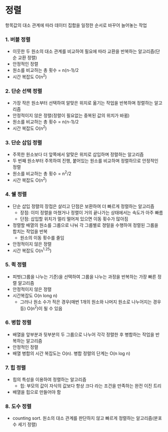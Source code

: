 # 정렬
항목값의 대소 관계에 따라 데이터 집합을 일정한 순서로 바꾸어 늘어놓는 작업

### 1. 버블 정렬
- 이웃한 두 원소의 대소 관계를 비교하여 필요에 따라 교환을 반복하는 알고리즘(단순 교환 정렬)
- 안정적인 정렬
- 원소를 비교하는 총 횟수 = n(n-1)/2
- 시간 복잡도 O(n<sup>2</sup>)

### 2. 단순 선택 정렬
- 가장 작은 원소부터 선택하여 알맞은 위치로 옮기는 작업을 반복하며 정렬하는 알고리즘
- 안정적이지 않은 정렬(정렬이 필요없는 중복된 값의 위치가 바뀜)
- 원소를 비교하는 총 횟수 = n(n-1)/2
- 시간 복잡도 O(n<sup>2</sup>)

### 3. 단순 삽입 정렬
- 주목한 원소보다 더 앞쪽에서 알맞은 위치로 삽입하며 정렬하는 알고리즘
- 두 번째 원소부터 주목하여 진행, 붙어있는 원소를 비교하며 정렬하므로 안정적인 정렬
- 원소를 비교하는 총 횟수 = n<sup>2</sup>/2
- 시간 복잡도 O(n<sup>2</sup>)

### 4. 쉘 정렬
- 단순 삽입 정렬의 장접은 살리고 단점은 보환하여 더 빠르게 정렬하는 알고리즘
    - 장점: 이미 정렬을 마쳤거나 정렬이 거의 끝나가는 상태에서는 속도가 아주 빠름
    - 단점: 삽입할 위치가 멀리 떨어져 있으면 이동 횟수가 많아짐
- 정렬할 배열의 원소를 그룹으로 나눠 각 그룹별로 졍럴을 수행하여 정렬된 그룹을 합치는 작업을 반복
    - 원소의 이동 횟수를 줄임
- 안정적이지 않은 정렬
- 시간 복잡도 O(n<sup>1.25</sup>)

### 5. 퀵 정렬
- 피벗(그룹을 나누는 기준)을 선택하여 그룹을 나누는 과정을 반복하는 가장 빠른 정렬 알고리즘
- 안정적이지 않은 정렬
- 시간복잡도 O(n long n)
    - 그러나 원소 수가 적은 경우(매번 1개의 원소와 나머지 원소로 나누어지는 경우 등) O(n<sup>2</sup>)이 될 수 있음

### 6. 병합 정렬
- 배열을 앞부분과 뒷부분의 두 그룹으로 나누어 각각 정렬한 후 병합하는 작업을 반복하는 알고리즘
- 안정적인 정렬
- 배열 병합의 시간 복잡도는 O(n). 병합 정렬의 단계는 O(n log n)

### 7. 힙 정렬
- 힙의 특성을 이용하여 정렬하는 알고리즘
    - 힙: 부모의 값이 자식의 값보다 항상 크다 라는 조건을 만족하는 완전 이진 트리
- 배열을 힙으로 만들어야 함

### 8. 도수 정렬
- counting sort. 원소의 대소 관계를 판단하지 않고 빠르게 정렬하는 알고리즘(분포수 세기 정렬)